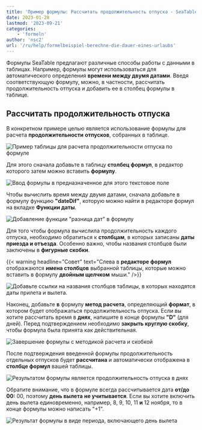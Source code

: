 ```yaml
---
title: 'Пример формулы: Рассчитать продолжительность отпуска - SeaTable'
date: 2023-01-28
lastmod: '2023-09-21'
categories:
    - 'formeln'
author: 'nsc2'
url: '/ru/help/formelbeispiel-berechne-die-dauer-eines-urlaubs'
---
```


Формулы SeaTable предлагают различные способы работы с данными в таблицах. Например, формулы могут использоваться для автоматического определения **времени между двумя датами**. Введя соответствующую формулу, можно, в частности, рассчитать продолжительность отпуска и добавить ее в столбец формулы в таблице.

## Рассчитать продолжительность отпуска

В конкретном примере целью является использование формулы для расчета **продолжительности** **отпусков**, собранных в таблице.

![Пример таблицы для расчета продолжительности отпуска по формуле](https://seatable.io/wp-content/uploads/2023/01/Beispiel-Tabelle-zur-Berechnung-der-Dauer-von-Urlauben-mithilfe-einer-Formel.png)

Для этого сначала добавьте в таблицу **столбец формул**, в редактор которого затем можно вставить **формулу**.

![Ввод формулы в предназначенное для этого текстовое поле](https://seatable.io/wp-content/uploads/2023/01/input-formular-2-1.jpg)

Чтобы вычислить время между двумя датами, сначала добавьте в формулу функцию **"dateDif"**, которую можно найти в редакторе формул на вкладке **Функции даты**.

![Добавление функции "разница дат" в формулу](https://seatable.io/wp-content/uploads/2023/01/add-function-datedif.png)

Для того чтобы формула вычислила продолжительность каждого отпуска, необходимо обратиться к **столбцам**, в которых записаны **даты приезда и отъезда**. Особенно важно, чтобы названия столбцов были заключены в **фигурные скобки**.

{{< warning  headline="Совет"  text="Слева в **редакторе формул** отображаются **имена столбцов** выбранной таблицы, которые можно вставить в формулу **двойным щелчком** мыши." />}}

![Добавьте ссылки на названия столбцов таблицы, в которых находятся даты прилета и вылета.](https://seatable.io/wp-content/uploads/2023/01/reference-to-columns.jpg)

Наконец, добавьте **в** формулу **метод расчета**, определяющий **формат**, в котором будет отображаться продолжительность отпуска. Если вы хотите рассчитать время в **днях**, напишите в конце формулы **"D"** (для дней). Перед подтверждением необходимо **закрыть круглую скобку**, чтобы формула была принята как действительная.

![Завершение формулы с методикой расчета и скобкой](https://seatable.io/wp-content/uploads/2023/01/finish-formular.jpg)

После подтверждения введенной формулы продолжительность отдельных отпусков будет **рассчитана** и автоматически отображена в **столбце формул** вашей таблицы.

![Результатом формулы является продолжительность отпуска в днях](https://seatable.io/wp-content/uploads/2023/01/Das-Ergebnis-der-Formel-ist-die-Dauer-des-Urlaubs-in-Tagen.png)

Обратите внимание, что в формуле всегда рассчитывается дата **от/до 00:** 00, поэтому **день вылета** **не учитывается**. Если вы хотите включить день вылета единовременно, например, 8, 9, 10, 11 **и** 12 ноября, то в конце формулы можно написать "+1".

![Результат формулы в виде периода, включающего день вылета](https://seatable.io/wp-content/uploads/2023/01/Das-Ergebnis-der-Formel-als-Zeitraum-inklusive-Abreisetag.png)
